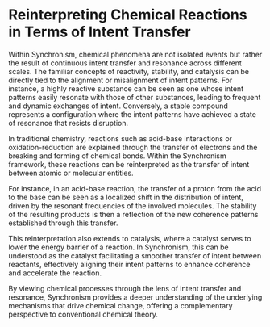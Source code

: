 # Reinterpreting Chemical Reactions in Terms of Intent Transfer

Within Synchronism, chemical phenomena are not isolated events but
rather the result of continuous intent transfer and resonance across
different scales. The familiar concepts of reactivity, stability, and
catalysis can be directly tied to the alignment or misalignment of
intent patterns. For instance, a highly reactive substance can be seen
as one whose intent patterns easily resonate with those of other
substances, leading to frequent and dynamic exchanges of intent.
Conversely, a stable compound represents a configuration where the
intent patterns have achieved a state of resonance that resists
disruption.

In traditional chemistry, reactions such as acid-base interactions or
oxidation-reduction are explained through the transfer of electrons and
the breaking and forming of chemical bonds. Within the Synchronism
framework, these reactions can be reinterpreted as the transfer of
intent between atomic or molecular entities.

For instance, in an acid-base reaction, the transfer of a proton from
the acid to the base can be seen as a localized shift in the
distribution of intent, driven by the resonant frequencies of the
involved molecules. The stability of the resulting products is then a
reflection of the new coherence patterns established through this
transfer.

This reinterpretation also extends to catalysis, where a catalyst serves
to lower the energy barrier of a reaction. In Synchronism, this can be
understood as the catalyst facilitating a smoother transfer of intent
between reactants, effectively aligning their intent patterns to enhance
coherence and accelerate the reaction.

By viewing chemical processes through the lens of intent transfer and
resonance, Synchronism provides a deeper understanding of the underlying
mechanisms that drive chemical change, offering a complementary
perspective to conventional chemical theory.